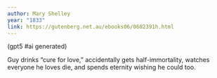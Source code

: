 ```yaml
---
author: Mary Shelley
year: "1833"
link: https://gutenberg.net.au/ebooks06/0602391h.html
---
```


(gpt5 #ai generated)

Guy drinks “cure for love,” accidentally gets half-immortality, watches everyone he loves die, and spends eternity wishing he could too.

